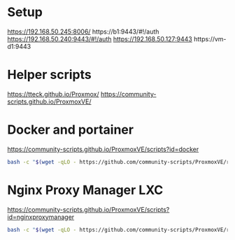 # Setup
https://192.168.50.245:8006/
https://b1:9443/#!/auth
https://192.168.50.240:9443/#!/auth
https://192.168.50.127:9443
https://vm-d1:9443

# Helper scripts
https://tteck.github.io/Proxmox/
https://community-scripts.github.io/ProxmoxVE/

# Docker and portainer
https://community-scripts.github.io/ProxmoxVE/scripts?id=docker
```bash
bash -c "$(wget -qLO - https://github.com/community-scripts/ProxmoxVE/raw/main/ct/docker.sh)"
```

# Nginx Proxy Manager LXC
https://community-scripts.github.io/ProxmoxVE/scripts?id=nginxproxymanager
```bash
bash -c "$(wget -qLO - https://github.com/community-scripts/ProxmoxVE/raw/main/ct/nginxproxymanager.sh)"
```
